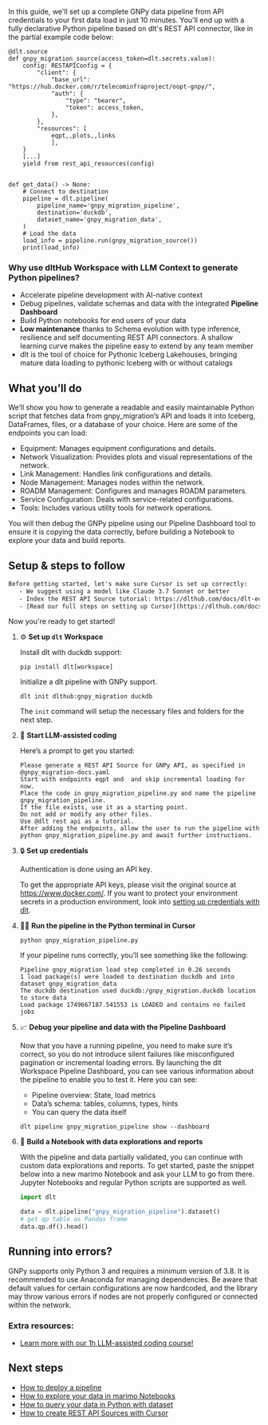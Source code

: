 In this guide, we'll set up a complete GNPy data pipeline from API credentials to your first data load in just 10 minutes. You'll end up with a fully declarative Python pipeline based on dlt's REST API connector, like in the partial example code below:

```python-outcome
@dlt.source
def gnpy_migration_source(access_token=dlt.secrets.value):
    config: RESTAPIConfig = {
        "client": {
            "base_url": "https://hub.docker.com/r/telecominfraproject/oopt-gnpy/",
            "auth": {
                "type": "bearer",
                "token": access_token,
            },
        },
        "resources": [
            eqpt,,plots,,links
            ],
    }
    [...]
    yield from rest_api_resources(config)


def get_data() -> None:
    # Connect to destination
    pipeline = dlt.pipeline(
        pipeline_name='gnpy_migration_pipeline',
        destination='duckdb',
        dataset_name='gnpy_migration_data', 
    )
    # Load the data
    load_info = pipeline.run(gnpy_migration_source())
    print(load_info) 
```

### Why use dltHub Workspace with LLM Context to generate Python pipelines?

- Accelerate pipeline development with AI-native context
- Debug pipelines, validate schemas and data with the integrated **Pipeline Dashboard**
- Build Python notebooks for end users of your data
- **Low maintenance** thanks to Schema evolution with type inference, resilience and self documenting REST API connectors. A shallow learning curve makes the pipeline easy to extend by any team member
- dlt is the tool of choice for Pythonic Iceberg Lakehouses, bringing mature data loading to pythonic Iceberg with or without catalogs

## What you’ll do

We’ll show you how to generate a readable and easily maintainable Python script that fetches data from gnpy_migration’s API and loads it into Iceberg, DataFrames, files, or a database of your choice. Here are some of the endpoints you can load:

- Equipment: Manages equipment configurations and details.
- Network Visualization: Provides plots and visual representations of the network.
- Link Management: Handles link configurations and details.
- Node Management: Manages nodes within the network.
- ROADM Management: Configures and manages ROADM parameters.
- Service Configuration: Deals with service-related configurations.
- Tools: Includes various utility tools for network operations.

You will then debug the GNPy pipeline using our Pipeline Dashboard tool to ensure it is copying the data correctly, before building a Notebook to explore your data and build reports.

## Setup & steps to follow

```default
Before getting started, let's make sure Cursor is set up correctly:
   - We suggest using a model like Claude 3.7 Sonnet or better
   - Index the REST API Source tutorial: https://dlthub.com/docs/dlt-ecosystem/verified-sources/rest_api/ and add it to context as **@dlt rest api**
   - [Read our full steps on setting up Cursor](https://dlthub.com/docs/dlt-ecosystem/llm-tooling/cursor-restapi#23-configuring-cursor-with-documentation)
```

Now you're ready to get started!

1. ⚙️ **Set up `dlt` Workspace**
    
    Install dlt with duckdb support:
    ```shell
    pip install dlt[workspace]
    ```

    Initialize a dlt pipeline with GNPy support.
    ```shell
    dlt init dlthub:gnpy_migration duckdb
    ```

    The `init` command will setup the necessary files and folders for the next step.
    
2. 🤠 **Start LLM-assisted coding**
    
    Here’s a prompt to get you started:
    
    ```prompt
    Please generate a REST API Source for GNPy API, as specified in @gnpy_migration-docs.yaml 
    Start with endpoints eqpt and  and skip incremental loading for now. 
    Place the code in gnpy_migration_pipeline.py and name the pipeline gnpy_migration_pipeline. 
    If the file exists, use it as a starting point. 
    Do not add or modify any other files. 
    Use @dlt rest api as a tutorial. 
    After adding the endpoints, allow the user to run the pipeline with python gnpy_migration_pipeline.py and await further instructions.
    ```

    
3. 🔒 **Set up credentials** 
    
    Authentication is done using an API key.
    
    To get the appropriate API keys, please visit the original source at https://www.docker.com/.
    If you want to protect your environment secrets in a production environment, look into [setting up credentials with dlt](https://dlthub.com/docs/walkthroughs/add_credentials).
    
4. 🏃‍♀️ **Run the pipeline in the Python terminal in Cursor**
    
    ```shell
    python gnpy_migration_pipeline.py
    ```
    
    If your pipeline runs correctly, you’ll see something like the following:
    
    ```shell
    Pipeline gnpy_migration load step completed in 0.26 seconds
    1 load package(s) were loaded to destination duckdb and into dataset gnpy_migration_data
    The duckdb destination used duckdb:/gnpy_migration.duckdb location to store data
    Load package 1749667187.541553 is LOADED and contains no failed jobs
    ```
    
5. 📈 **Debug your pipeline and data with the Pipeline Dashboard**

    Now that you have a running pipeline, you need to make sure it’s correct, so you do not introduce silent failures like misconfigured pagination or incremental loading errors. By launching the dlt Workspace Pipeline Dashboard, you can see various information about the pipeline to enable you to test it. Here you can see:
    - Pipeline overview: State, load metrics
    - Data’s schema: tables, columns, types, hints
    - You can query the data itself
    
    ```shell
    dlt pipeline gnpy_migration_pipeline show --dashboard
    ```
    
6. 🐍 **Build a Notebook with data explorations and reports**

    With the pipeline and data partially validated, you can continue with custom data explorations and reports. To get started, paste the snippet below into a new marimo Notebook and ask your LLM to go from there. Jupyter Notebooks and regular Python scripts are supported as well.

    
    ```python
    import dlt

   data = dlt.pipeline("gnpy_migration_pipeline").dataset()
   # get qp table as Pandas frame
   data.qp.df().head()
    ```

## Running into errors?

GNPy supports only Python 3 and requires a minimum version of 3.8. It is recommended to use Anaconda for managing dependencies. Be aware that default values for certain configurations are now hardcoded, and the library may throw various errors if nodes are not properly configured or connected within the network.

### Extra resources:

- [Learn more with our 1h LLM-assisted coding course!](https://www.youtube.com/watch?v=GGid70rnJuM)

## Next steps

- [How to deploy a pipeline](https://dlthub.com/docs/walkthroughs/deploy-a-pipeline)
- [How to explore your data in marimo Notebooks](https://dlthub.com/docs/general-usage/dataset-access/marimo)
- [How to query your data in Python with dataset](https://dlthub.com/docs/general-usage/dataset-access/dataset)
- [How to create REST API Sources with Cursor](https://dlthub.com/docs/dlt-ecosystem/llm-tooling/cursor-restapi)